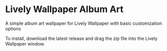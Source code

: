 # Lively Wallpaper Album Art
A simple album art wallpaper for Lively Wallpaper with basic customization options

To install, download the latest release and drag the zip file into the Lively Wallpaper window.
